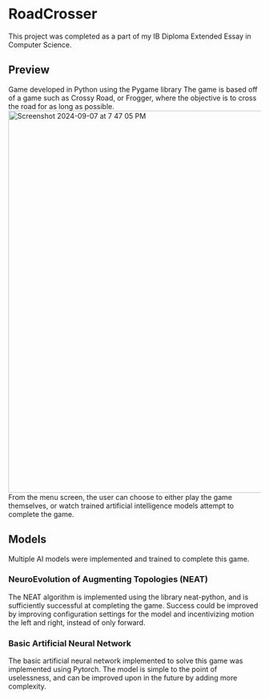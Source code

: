 # RoadCrosser
This project was completed as a part of my IB Diploma Extended Essay in Computer Science.
## Preview
Game developed in Python using the Pygame library
The game is based off of a game such as Crossy Road, or Frogger, where the objective is to cross the road for as long as possible.
<img width="762" alt="Screenshot 2024-09-07 at 7 47 05 PM" src="https://github.com/user-attachments/assets/e6806868-3524-498b-b67d-ca3920f2a392">
From the menu screen, the user can choose to either play the game themselves, or watch trained artificial intelligence models attempt to complete the game.
## Models
Multiple AI models were implemented and trained to complete this game.
### NeuroEvolution of Augmenting Topologies (NEAT)
The NEAT algorithm is implemented using the library neat-python, and is sufficiently successful at completing the game.
Success could be improved by improving configuration settings for the model and incentivizing motion the left and right, instead of only forward.
### Basic Artificial Neural Network
The basic artificial neural network implemented to solve this game was implemented using Pytorch. The model is simple to the point of uselessness, and can be improved upon in the future by adding more complexity.
